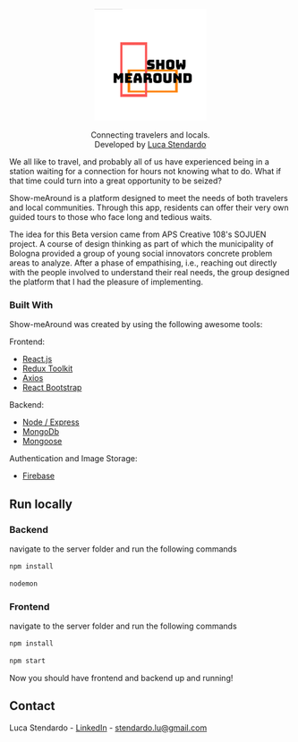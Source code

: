 <div id="top"></div>

<!-- PROJECT LOGO -->
<br />
<div align="center">
  <a href="https://heazy.studio/">
    <img src="./client/src/assets/logoSmA.png" alt="Logo" width="200" height="200">
  </a>

  <p align="center">
    Connecting travelers and locals.
    <br/>
    Developed by <a href="https://www.linkedin.com/in/luca-stendardo/?locale=en_US">Luca Stendardo</a>
    <br/>
  </p>
</div>


We all like to travel, and probably all of us have experienced being in a
station waiting for a connection for hours not knowing what to do.
What if that time could turn into a great opportunity to be seized? 

Show-meAround is a platform designed to meet the needs of both travelers 
and local communities. Through this app, residents can offer 
their very own guided tours to those who face long and tedious waits.

The idea for this Beta version came from APS Creative 108's SOJUEN project. A course 
of design thinking as part of which the municipality of Bologna provided a group of young
social innovators concrete problem areas to analyze. After a phase of empathising, i.e., reaching out 
directly with the people involved to understand their real needs, the group designed the platform that
I had the pleasure of implementing.

### Built With

Show-meAround was created by using the following awesome tools:

Frontend:<br/>
* [React.js](https://reactjs.org/)
* [Redux Toolkit](https://redux-toolkit.js.org/)
* [Axios](https://axios-http.com/docs/intro)
* [React Bootstrap](https://react-bootstrap.github.io/)

Backend:<br/>
* [Node / Express](https://expressjs.com/)
* [MongoDb](https://www.mongodb.com/)
* [Mongoose](https://mongoosejs.com/)

Authentication and Image Storage:
* [Firebase](https://firebase.google.com/)

## Run locally

### Backend

navigate to the server folder and run the following commands

```bash
npm install
```
```bash
nodemon
```

### Frontend

navigate to the server folder and run the following commands

```bash
npm install
```

```bash
npm start
```

Now you should have frontend and backend up and running!

## Contact

Luca Stendardo - [LinkedIn](https://www.linkedin.com/in/luca-stendardo/?locale=en_US) - stendardo.lu@gmail.com

